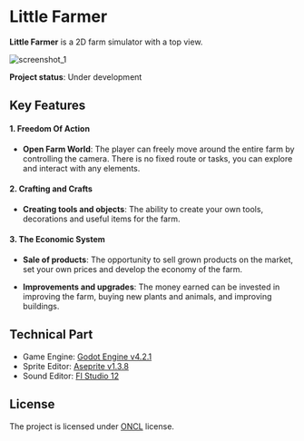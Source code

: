 # Little Farmer

**Little Farmer** is a 2D farm simulator with a top view.

![screenshot_1](https://sun9-27.userapi.com/impg/HjB055o1TNRd57OW41KHD9tTzWEzRNiYFBdQZA/ztrHHfBGgyg.jpg?size=1127x722&quality=95&sign=6746e638f2d053bd343438c2cbd9c098&type=album)

**Project status**: Under development

## Key Features

#### 1. Freedom Of Action 

* **Open Farm World**: The player can freely move around the entire farm by controlling the camera. There is no fixed route or tasks, you can explore and interact with any elements.

#### 2. Crafting and Crafts

* **Creating tools and objects**: The ability to create your own tools, decorations and useful items for the farm.

#### 3. The Economic System

* **Sale of products**: The opportunity to sell grown products on the market, set your own prices and develop the economy of the farm.

* **Improvements and upgrades**: The money earned can be invested in improving the farm, buying new plants and animals, and improving buildings.

## Technical Part

- Game Engine: [Godot Engine v4.2.1](https://godotengine.org/download/archive/4.2.1-stable/)
- Sprite Editor: [Aseprite v1.3.8](https://www.aseprite.org/)
- Sound Editor: [Fl Studio 12](https://www.image-line.com/fl-studio/)

## License

The project is licensed under [ONCL](license.md) license.
